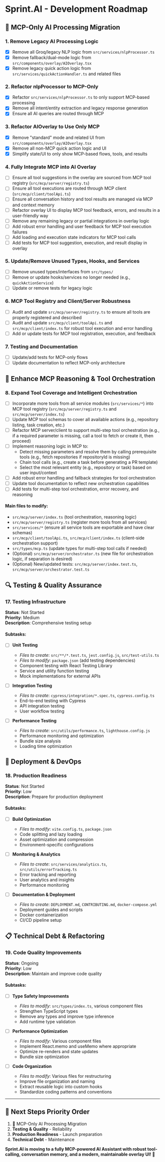 # Sprint.AI - Development Roadmap

## 🧹 MCP-Only AI Processing Migration

### 1. Remove Legacy AI Processing Logic
- [x] Remove all Groq/legacy NLP logic from `src/services/nlpProcessor.ts`
- [x] Remove fallback/dual-mode logic from `src/components/overlay/AIOverlay.tsx`
- [x] Remove legacy quick action logic from `src/services/quickActionHandler.ts` and related files

### 2. Refactor nlpProcessor to MCP-Only
- [x] Refactor `src/services/nlpProcessor.ts` to only support MCP-based processing
- [x] Remove all intent/entity extraction and legacy response generation
- [x] Ensure all AI queries are routed through MCP

### 3. Refactor AIOverlay to Use Only MCP
- [x] Remove "standard" mode and related UI from `src/components/overlay/AIOverlay.tsx`
- [x] Remove all non-MCP quick action logic and UI
- [x] Simplify state/UI to only show MCP-based flows, tools, and results

### 4. Fully Integrate MCP into AI Overlay
- [ ] Ensure all tool suggestions in the overlay are sourced from MCP tool registry (`src/mcp/server/registry.ts`)
- [ ] Ensure all tool executions are routed through MCP client (`src/mcp/client/toolApi.ts`)
- [ ] Ensure all conversation history and tool results are managed via MCP and context memory
- [ ] Refactor overlay UI to display MCP tool feedback, errors, and results in a user-friendly way
- [ ] Remove any remaining legacy or partial integrations in overlay logic
- [ ] Add robust error handling and user feedback for MCP tool execution failures
- [ ] Add loading and execution state indicators for MCP tool calls
- [ ] Add tests for MCP tool suggestion, execution, and result display in overlay

### 5. Update/Remove Unused Types, Hooks, and Services
- [ ] Remove unused types/interfaces from `src/types/`
- [ ] Remove or update hooks/services no longer needed (e.g., `quickActionService`)
- [ ] Update or remove tests for legacy logic

### 6. MCP Tool Registry and Client/Server Robustness
- [ ] Audit and update `src/mcp/server/registry.ts` to ensure all tools are properly registered and described
- [ ] Audit and update `src/mcp/client/toolApi.ts` and `src/mcp/client/index.ts` for robust tool execution and error handling
- [ ] Add or update tests for MCP tool registration, execution, and feedback

### 7. Testing and Documentation
- [ ] Update/add tests for MCP-only flows
- [ ] Update documentation to reflect MCP-only architecture

## 🧠 Enhance MCP Reasoning & Tool Orchestration

### 8. Expand Tool Coverage and Intelligent Orchestration
- [ ] Incorporate more tools from all service modules (`src/services/*`) into MCP tool registry (`src/mcp/server/registry.ts` and `src/mcp/server/index.ts`)
- [ ] Update MCP tool schemas to cover all available actions (e.g., repository listing, task creation, etc.)
- [ ] Refactor MCP server/client to support multi-step tool orchestration (e.g., if a required parameter is missing, call a tool to fetch or create it, then proceed)
- [ ] Implement reasoning logic in MCP to:
    - Detect missing parameters and resolve them by calling prerequisite tools (e.g., fetch repositories if repositoryId is missing)
    - Chain tool calls (e.g., create a task before generating a PR template)
    - Select the most relevant entity (e.g., repository or task) based on user input/context
- [ ] Add robust error handling and fallback strategies for tool orchestration
- [ ] Update tool documentation to reflect new orchestration capabilities
- [ ] Add tests for multi-step tool orchestration, error recovery, and reasoning

#### Main files to modify:
- `src/mcp/server/index.ts` (tool orchestration, reasoning logic)
- `src/mcp/server/registry.ts` (register more tools from all services)
- `src/services/*` (ensure all service tools are exportable and have clear schemas)
- `src/mcp/client/toolApi.ts`, `src/mcp/client/index.ts` (client-side orchestration support)
- `src/types/mcp.ts` (update types for multi-step tool calls if needed)
- (Optional) `src/mcp/server/orchestrator.ts` (new file for orchestration logic, if separation is desired)
- (Optional) New/updated tests: `src/mcp/server/index.test.ts`, `src/mcp/server/orchestrator.test.ts`

## 🔍 Testing & Quality Assurance

### 17. Testing Infrastructure
**Status**: Not Started  
**Priority**: Medium  
**Description**: Comprehensive testing setup

#### Subtasks:
- [ ] **Unit Testing**
  - *Files to create*: `src/**/*.test.ts`, `jest.config.js`, `src/test-utils.ts`
  - *Files to modify*: `package.json` (add testing dependencies)
  - Component testing with React Testing Library
  - Service and utility function testing
  - Mock implementations for external APIs

- [ ] **Integration Testing**
  - *Files to create*: `cypress/integration/*.spec.ts`, `cypress.config.ts`
  - End-to-end testing with Cypress
  - API integration testing
  - User workflow testing

- [ ] **Performance Testing**
  - *Files to create*: `src/utils/performance.ts`, `lighthouse.config.js`
  - Performance monitoring and optimization
  - Bundle size analysis
  - Loading time optimization

## 🚀 Deployment & DevOps

### 18. Production Readiness
**Status**: Not Started  
**Priority**: Low  
**Description**: Prepare for production deployment

#### Subtasks:
- [ ] **Build Optimization**
  - *Files to modify*: `vite.config.ts`, `package.json`
  - Code splitting and lazy loading
  - Asset optimization and compression
  - Environment-specific configurations

- [ ] **Monitoring & Analytics**
  - *Files to create*: `src/services/analytics.ts`, `src/utils/errorTracking.ts`
  - Error tracking and reporting
  - User analytics and insights
  - Performance monitoring

- [ ] **Documentation & Deployment**
  - *Files to create*: `DEPLOYMENT.md`, `CONTRIBUTING.md`, `docker-compose.yml`
  - Deployment guides and scripts
  - Docker containerization
  - CI/CD pipeline setup

## 📋 Technical Debt & Refactoring

### 19. Code Quality Improvements
**Status**: Ongoing  
**Priority**: Low  
**Description**: Maintain and improve code quality

#### Subtasks:
- [ ] **Type Safety Improvements**
  - *Files to modify*: `src/types/index.ts`, various component files
  - Strengthen TypeScript types
  - Remove any types and improve type inference
  - Add runtime type validation

- [ ] **Performance Optimization**
  - *Files to modify*: Various component files
  - Implement React.memo and useMemo where appropriate
  - Optimize re-renders and state updates
  - Bundle size optimization

- [ ] **Code Organization**
  - *Files to modify*: Various files for restructuring
  - Improve file organization and naming
  - Extract reusable logic into custom hooks
  - Standardize coding patterns and conventions

---

## 🎯 Next Steps Priority Order

1. 🧹 MCP-Only AI Processing Migration
2. **Testing & Quality** - Reliability
3. **Production Readiness** - Launch preparation
4. **Technical Debt** - Maintenance

**Sprint.AI is moving to a fully MCP-powered AI Assistant with robust tool-calling, conversation memory, and a modern, maintainable overlay UI! 🎉**